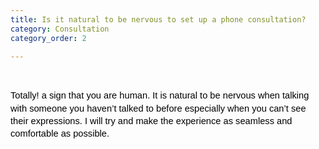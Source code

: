 ```yaml
---
title: Is it natural to be nervous to set up a phone consultation?
category: Consultation
category_order: 2

---
```


<p>&nbsp;</p>
<p dir="ltr" style="line-height: 1.38; margin-top: 0pt; margin-bottom: 0pt;"><span style="font-size: 11pt; font-family: Arial; color: #000000; background-color: transparent; font-weight: 400; font-style: normal; font-variant: normal; text-decoration: none; vertical-align: baseline; white-space: pre-wrap;">Totally! a sign that you are human. It is natural to be nervous when talking with someone you haven&rsquo;t talked to before especially when you can&rsquo;t see their expressions. I will try and make the experience as seamless and comfortable as possible.</span></p>

